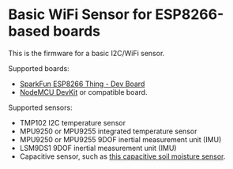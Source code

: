 Basic WiFi Sensor for ESP8266-based boards
==============

This is the firmware for a basic I2C/WiFi sensor.

Supported boards:

* [SparkFun ESP8266 Thing - Dev Board](https://www.sparkfun.com/products/13711 "SparkFun ESP8266 Thing - Dev Board")
* [NodeMCU DevKit](http://www.nodemcu.com/index_en.html "NodeMCU DevKit") or compatible board.

Supported sensors:

* TMP102 I2C temperature sensor
* MPU9250 or MPU9255 integrated temperature sensor
* MPU9250 or MPU9255 9DOF inertial measurement unit (IMU)
* LSM9DS1 9DOF inertial measurement unit (IMU)
* Capacitive sensor, such as [this capacitive soil moisture sensor](http://zerocharactersleft.blogspot.nl/2011/11/pcb-as-capacitive-soil-moisture-sensor.html).

